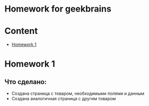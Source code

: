 Homework for geekbrains
=======

# Content
 - [Homework 1](#Homework-1)

# Homework 1

## Что сделано:
 - Создана страница с товаром, необходимыми полями и данным
 - Создана аналогичная страница с другим товаром
